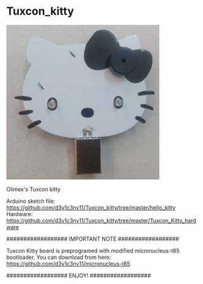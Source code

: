 # Tuxcon_kitty


![alt text](https://github.com/d3v1c3nv11/Tuxcon_kitty/blob/master/kitty.JPG)

Olimex's Tuxcon kitty



Arduino sketch file: https://github.com/d3v1c3nv11/Tuxcon_kitty/tree/master/hello_kitty
Hardware: https://github.com/d3v1c3nv11/Tuxcon_kitty/tree/master/Tuxcon_Kitty_hardware

################## IMPORTANT NOTE ##################

 Tuxcon Kitty board is preprogramed with modified micronucleus-t85 bootloader. You can download from here: https://github.com/d3v1c3nv11/micronucleus-t85

################## ENJOY! ##################


